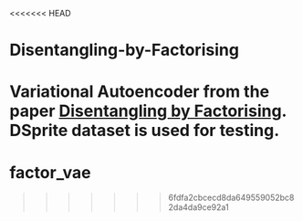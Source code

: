 <<<<<<< HEAD
# Disentangling-by-Factorising
Variational Autoencoder from the paper [Disentangling by Factorising](https://arxiv.org/pdf/1802.05983.pdf).
DSprite dataset is used for testing.
=======
# factor_vae
>>>>>>> 6fdfa2cbcecd8da649559052bc82da4da9ce92a1
